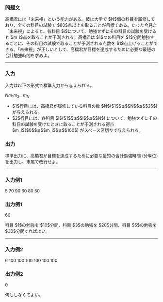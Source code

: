 
<div>

<div>

<div>

<div>

<section>

### **問題文**

<p>
高橋君には「未来視」という能力がある。彼は大学で $N$個の科目を履修しており、全ての科目の試験で $80$点以上を取ることが目標である。たった今見た「未来視」によると、各科目 $i$について、勉強せずにその科目の試験を受けると $m_i$点を取ることが予測される。高橋君は $1$つの科目を $1$分間勉強するごとに、その科目の試験で取ることが予測される点数を $1$点上げることができる。「未来視」が正しいとして、高橋君が目標を達成するために必要な最短の合計勉強時間を求めよ。
</p>

</section>

</div>

---

<div>

<div>

<section>

### **入力**

<p>
入力は以下の形式で標準入力から与えられる。
</p>

<div>

$N$$m_1$$m_2$.. $m_N$
</div>

<ul>

<li>
$1$行目には、高橋君が履修している科目の数 $N$($1$$≦$$N$$≦$$25$) が与えられる。
</li>

<li>
$2$行目には、各科目 $i$($1$$≦$$i$$≦$$N$) について、勉強せずにその科目の試験を受けたときに取ることが予測される得点 $m_i$($0$$≦$$m_i$$≦$$100$) がスペース区切りで与えられる。
</li>

</ul>

</section>

</div>

<div>

<section>

### **出力**

<p>
標準出力に、高橋君が目標を達成するために必要な最短の合計勉強時間 (分単位) を出力し、末尾で改行せよ。
</p>

</section>

</div>

</div>

---

<div>

<section>

### **入力例1**

<div>

5
70 90 60 80 50

</div>

</section>

</div>

<div>

<section>

### **出力例1**

<div>

60

</div>

<p>
科目 $1$の勉強を $10$分間、科目 $3$の勉強を $20$分間、科目 $5$の勉強を $30$分間すればよい。
</p>

</section>

</div>

---

<div>

<section>

### **入力例2**

<div>

6
100 100 100 100 100 100

</div>

</section>

</div>

<div>

<section>

### **出力例2**

<div>

0

</div>

<p>
何もしなくてよい。
</p>

</section>

</div>

</div>

</div>

</div>
